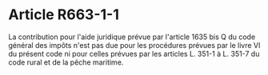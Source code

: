 # Article R663-1-1

La contribution pour l'aide juridique prévue par l'article 1635 bis Q du code général des impôts n'est pas due pour les procédures prévues par le livre VI du présent code ni pour celles prévues par les articles L. 351-1 à L. 351-7 du code rural et de la pêche maritime.
